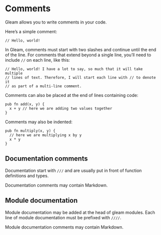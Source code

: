 # Comments

Gleam allows you to write comments in your code.

Here’s a simple comment:

```gleam
// Hello, world!
```

In Gleam, comments must start with two slashes and continue until the end of the
line. For comments that extend beyond a single line, you’ll need to include
`//` on each line, like this:

```gleam
// Hello, world! I have a lot to say, so much that it will take multiple
// lines of text. Therefore, I will start each line with // to denote it
// as part of a multi-line comment.
```

Comments can also be placed at the end of lines containing code:

```gleam
pub fn add(x, y) {
  x + y // here we are adding two values together
}
```

Comments may also be indented:

```gleam
pub fn multiply(x, y) {
  // here we are multiplying x by y
  x * y
}
```

## Documentation comments

Documentation start with `///` and are usually put in front of function definitions and types.

Documentation comments may contain Markdown.

## Module documentation

Module documentation may be added at the head of gleam modules. Each line of module documentation must be prefixed with `////`.

Module documentation comments may contain Markdown.
